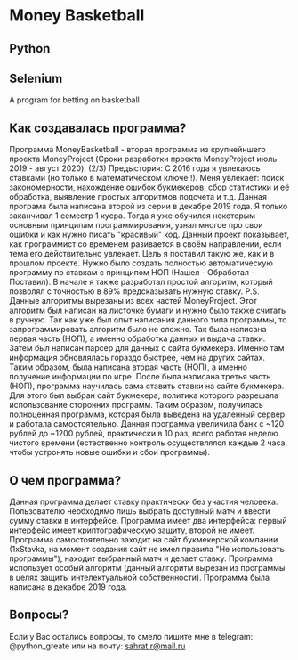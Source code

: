 # Money Basketball
## Python
## Selenium

A program for betting on basketball

## Как создавалась программа?
Программа MoneyBasketball - вторая программа из крупнейншего проекта MoneyProject (Сроки разработки проекта MoneyProject июль 2019 - август 2020).
(2/3)
Предыстория: С 2016 года я увлекаюсь ставками (но только в математическом ключе!!). Меня увлекает: поиск закономерности, нахождение ошибок букмекеров, сбор статистики и её обработка, выявление простых алгоритмов подсчета и т.д.
Данная програма была написана второй из серии в декабре 2019 года. Я только заканчивал 1 семестр 1 кусра. Тогда я уже обучился некоторым основным принципам программирования, узнал многое про свои ошибки и как нужно писать "красивый" код.
Данный проект показывает, как программист со временем разивается в своём направлении, если тема его действительно увлекает. Цель я поставил такую же, как и в прошлом проекте. Нужно было создать полностью автоматическую программу по ставкам с принципом НОП (Нашел - Обработал - Поставил).
В начале я также разработал простой алгоритм, который позволял с точностью в 89% предсказывать нужную ставку.
P.S. Данные алгоритмы вырезаны из всех частей MoneyProject.
Этот алгоритм был написан на листочке бумаги и нужно было также считать в ручную. Так как уже был опыт написания данного типа программы, то запрограммировать алгоритм было не сложно. Так была написана первая часть (НОП), а именно обработка данных и выдача ставки.
Затем был написан парсер для данных с сайта букмекера. Именно там информация обновлялась гораздо быстрее, чем на других сайтах. Таким образом, была написана вторая часть (НОП), а именно получение информации по игре.
После была написана третья часть (НОП), программа научилась сама ставить ставки на сайте букмекера. Для этого был выбран сайт букмекера, политика которого разрешала использование сторонних программ.
Таким образом, получилась полноценная программа, которая была выведена на удаленный сервер и работала самостоятельно.
Данная программа увеличила банк с ~120 рублей до ~1200 рублей, практически в 10 раз, всего работая неделю чистого времени (естественно контроль осуществлялся каждые 2 часа, чтобы устронять новые ошибки и сбои программы).

## О чем программа?
Данная программа делает ставку практически без участия человека. Пользователю необходимо лишь выбрать доступный матч и ввести сумму ставки в интерфейсе. 
Программа имеет два интерфейса: первый интерфейс имеет криптографическую защиту, второй не имеет.
Программа самостоятельно заходит на сайт букмекерской компании (1xStavka, на момент создания сайт не имел правила "Не использовать программы"), находит выбранный матч и делает ставку.
Программа использует особый алгоритм (данный алгоритм вырезан из программы в целях защиты интелектуальной собственности).
Программа была написана в декабре 2019 года.

## Вопросы?
Если у Вас остались вопросы, то смело пишите мне в telegram: @python_greate или на почту: sahrat.r@mail.ru
